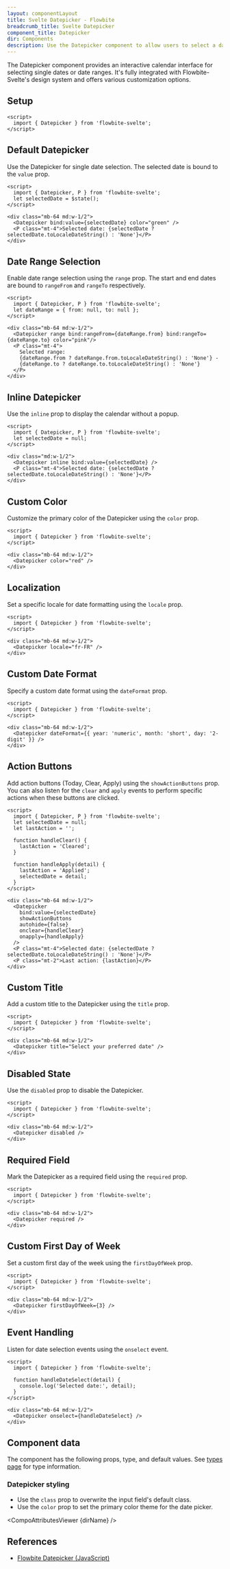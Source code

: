 ```yaml
---
layout: componentLayout
title: Svelte Datepicker - Flowbite
breadcrumb_title: Svelte Datepicker
component_title: Datepicker
dir: Components
description: Use the Datepicker component to allow users to select a date or date range with an interactive calendar interface
---
```


<script>
  import { CompoAttributesViewer, GitHubCompoLinks, toKebabCase } from '../../utils'
  import { P, A } from '$lib'
  const dirName = toKebabCase(component_title)
</script>

The Datepicker component provides an interactive calendar interface for selecting single dates or date ranges. It's fully integrated with Flowbite-Svelte's design system and offers various customization options.

## Setup

```svelte example hideOutput
<script>
  import { Datepicker } from 'flowbite-svelte';
</script>
```

## Default Datepicker

Use the Datepicker for single date selection. The selected date is bound to the `value` prop.

```svelte example
<script>
  import { Datepicker, P } from 'flowbite-svelte';
  let selectedDate = $state();
</script>

<div class="mb-64 md:w-1/2">
  <Datepicker bind:value={selectedDate} color="green" />
  <P class="mt-4">Selected date: {selectedDate ? selectedDate.toLocaleDateString() : 'None'}</P>
</div>
```

## Date Range Selection

Enable date range selection using the `range` prop. The start and end dates are bound to `rangeFrom` and `rangeTo` respectively.

```svelte example
<script>
  import { Datepicker, P } from 'flowbite-svelte';
  let dateRange = { from: null, to: null };
</script>

<div class="mb-64 md:w-1/2">
  <Datepicker range bind:rangeFrom={dateRange.from} bind:rangeTo={dateRange.to} color="pink"/>
  <P class="mt-4">
    Selected range:
    {dateRange.from ? dateRange.from.toLocaleDateString() : 'None'} -
    {dateRange.to ? dateRange.to.toLocaleDateString() : 'None'}
  </P>
</div>
```

## Inline Datepicker

Use the `inline` prop to display the calendar without a popup.

```svelte example
<script>
  import { Datepicker, P } from 'flowbite-svelte';
  let selectedDate = null;
</script>

<div class="md:w-1/2">
  <Datepicker inline bind:value={selectedDate} />
  <P class="mt-4">Selected date: {selectedDate ? selectedDate.toLocaleDateString() : 'None'}</P>
</div>
```

## Custom Color

Customize the primary color of the Datepicker using the `color` prop.

```svelte example
<script>
  import { Datepicker } from 'flowbite-svelte';
</script>

<div class="mb-64 md:w-1/2">
  <Datepicker color="red" />
</div>
```

## Localization

Set a specific locale for date formatting using the `locale` prop.

```svelte example
<script>
  import { Datepicker } from 'flowbite-svelte';
</script>

<div class="mb-64 md:w-1/2">
  <Datepicker locale="fr-FR" />
</div>
```

## Custom Date Format

Specify a custom date format using the `dateFormat` prop.

```svelte example
<script>
  import { Datepicker } from 'flowbite-svelte';
</script>

<div class="mb-64 md:w-1/2">
  <Datepicker dateFormat={{ year: 'numeric', month: 'short', day: '2-digit' }} />
</div>
```

## Action Buttons

Add action buttons (Today, Clear, Apply) using the `showActionButtons` prop. You can also listen for the `clear` and `apply` events to perform specific actions when these buttons are clicked.

```svelte example
<script>
  import { Datepicker, P } from 'flowbite-svelte';
  let selectedDate = null;
  let lastAction = '';

  function handleClear() {
    lastAction = 'Cleared';
  }

  function handleApply(detail) {
    lastAction = 'Applied';
    selectedDate = detail;
  }
</script>

<div class="mb-64 md:w-1/2">
  <Datepicker 
    bind:value={selectedDate} 
    showActionButtons 
    autohide={false}
    onclear={handleClear}
    onapply={handleApply}
  />
  <P class="mt-4">Selected date: {selectedDate ? selectedDate.toLocaleDateString() : 'None'}</P>
  <P class="mt-2">Last action: {lastAction}</P>
</div>
```

## Custom Title

Add a custom title to the Datepicker using the `title` prop.

```svelte example
<script>
  import { Datepicker } from 'flowbite-svelte';
</script>

<div class="mb-64 md:w-1/2">
  <Datepicker title="Select your preferred date" />
</div>
```

## Disabled State

Use the `disabled` prop to disable the Datepicker.

```svelte example
<script>
  import { Datepicker } from 'flowbite-svelte';
</script>

<div class="mb-64 md:w-1/2">
  <Datepicker disabled />
</div>
```

## Required Field

Mark the Datepicker as a required field using the `required` prop.

```svelte example
<script>
  import { Datepicker } from 'flowbite-svelte';
</script>

<div class="mb-64 md:w-1/2">
  <Datepicker required />
</div>
```

## Custom First Day of Week

Set a custom first day of the week using the `firstDayOfWeek` prop.

```svelte example
<script>
  import { Datepicker } from 'flowbite-svelte';
</script>

<div class="mb-64 md:w-1/2">
  <Datepicker firstDayOfWeek={3} />
</div>
```

## Event Handling

Listen for date selection events using the `onselect` event.

```svelte example
<script>
  import { Datepicker } from 'flowbite-svelte';
 
  function handleDateSelect(detail) {
    console.log('Selected date:', detail);
  }
</script>

<div class="mb-64 md:w-1/2">
  <Datepicker onselect={handleDateSelect} />
</div>
```

## Component data

The component has the following props, type, and default values. See [types page](/docs/pages/typescript) for type information.

### Datepicker styling

- Use the `class` prop to overwrite the input field's default class.
- Use the `color` prop to set the primary color theme for the date picker.

<CompoAttributesViewer {dirName} />

## References

- [Flowbite Datepicker (JavaScript)](https://flowbite.com/docs/plugins/Datepicker/)

<GitHubCompoLinks />